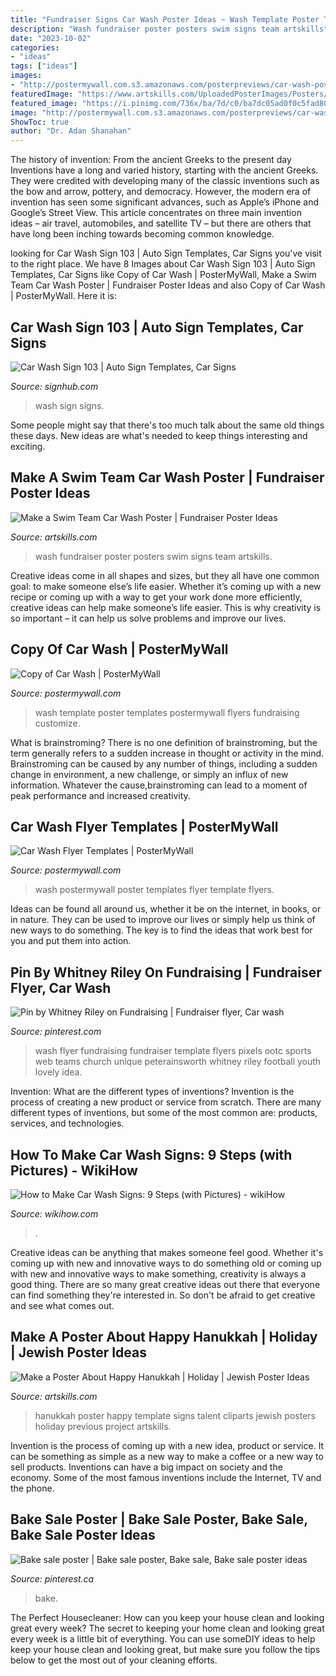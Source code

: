 ```yaml
---
title: "Fundraiser Signs Car Wash Poster Ideas ~ Wash Template Poster Templates Postermywall Flyers Fundraising Customize"
description: "Wash fundraiser poster posters swim signs team artskills"
date: "2023-10-02"
categories:
- "ideas"
tags: ["ideas"]
images:
- "http://postermywall.com.s3.amazonaws.com/posterpreviews/car-wash-poster-template-f35d0dd52c6dd5ab5c222dd0c767b46b_screen.jpg?ts=1438602181"
featuredImage: "https://www.artskills.com/UploadedPosterImages/Posters/Zoom/20120106122523-740988836419.jpg"
featured_image: "https://i.pinimg.com/736x/ba/7d/c0/ba7dc05ad0f0c5fad80b2f53f0d05ac9--car-wash-fundraiser-flyer-cheer-stuff.jpg"
image: "http://postermywall.com.s3.amazonaws.com/posterpreviews/car-wash-poster-template-f35d0dd52c6dd5ab5c222dd0c767b46b_screen.jpg?ts=1438602181"
ShowToc: true
author: "Dr. Adan Shanahan"
---
```



The history of invention: From the ancient Greeks to the present day
Inventions have a long and varied history, starting with the ancient Greeks. They were credited with developing many of the classic inventions such as the bow and arrow, pottery, and democracy. However, the modern era of invention has seen some significant advances, such as Apple’s iPhone and Google’s Street View. This article concentrates on three main invention ideas – air travel, automobiles, and satellite TV – but there are others that have long been inching towards becoming common knowledge.

	

		
looking for Car Wash Sign 103 | Auto Sign Templates, Car Signs you've visit to the right place. We have 8 Images about Car Wash Sign 103 | Auto Sign Templates, Car Signs like Copy of Car Wash | PosterMyWall, Make a Swim Team Car Wash Poster | Fundraiser Poster Ideas and also Copy of Car Wash | PosterMyWall. Here it is:
		
    
## Car Wash Sign 103 | Auto Sign Templates, Car Signs

<img loading=lazy src="http://www.signhub.com/stock/design/maximum/8156.jpg" onerror="this.onerror=null;this.src='https://tse4.mm.bing.net/th?id=OIP.O_hiWU5m_7_7wEfDgq4MXwHaFo&amp;pid=15.1';" alt="Car Wash Sign 103 | Auto Sign Templates, Car Signs">

_Source: signhub.com_

>wash sign signs. 

	

Some people might say that there's too much talk about the same old things these days. New ideas are what's needed to keep things interesting and exciting.

    
## Make A Swim Team Car Wash Poster | Fundraiser Poster Ideas

<img loading=lazy src="https://www.artskills.com/UploadedPosterImages/Posters/Zoom/pwcarwash.jpg" onerror="this.onerror=null;this.src='https://tse2.mm.bing.net/th?id=OIP.WCZ0dB_HzKp7-WhhTiZAVAHaFR&amp;pid=15.1';" alt="Make a Swim Team Car Wash Poster | Fundraiser Poster Ideas">

_Source: artskills.com_

>wash fundraiser poster posters swim signs team artskills. 

	

Creative ideas come in all shapes and sizes, but they all have one common goal: to make someone else’s life easier. Whether it’s coming up with a new recipe or coming up with a way to get your work done more efficiently, creative ideas can help make someone’s life easier. This is why creativity is so important – it can help us solve problems and improve our lives.

    
## Copy Of Car Wash | PosterMyWall

<img loading=lazy src="https://d1csarkz8obe9u.cloudfront.net/posterpreviews/car-wash-poster-template-e86f15dc5de3206454769c55f4a5b98f_screen.jpg?ts=1456376712" onerror="this.onerror=null;this.src='https://tse1.mm.bing.net/th?id=OIP.rZRWZxK0regYDk5IbAOnLQAAAA&amp;pid=15.1';" alt="Copy of Car Wash | PosterMyWall">

_Source: postermywall.com_

>wash template poster templates postermywall flyers fundraising customize. 

	

What is brainstroming?
There is no one definition of brainstroming, but the term generally refers to a sudden increase in thought or activity in the mind. Brainstroming can be caused by any number of things, including a sudden change in environment, a new challenge, or simply an influx of new information. Whatever the cause,brainstroming can lead to a moment of peak performance and increased creativity.

    
## Car Wash Flyer Templates | PosterMyWall

<img loading=lazy src="http://postermywall.com.s3.amazonaws.com/posterpreviews/car-wash-poster-template-f35d0dd52c6dd5ab5c222dd0c767b46b_screen.jpg?ts=1438602181" onerror="this.onerror=null;this.src='https://tse1.mm.bing.net/th?id=OIP.fN9tsMKN1PNEuFcON0EeTgAAAA&amp;pid=15.1';" alt="Car Wash Flyer Templates | PosterMyWall">

_Source: postermywall.com_

>wash postermywall poster templates flyer template flyers. 

	

Ideas can be found all around us, whether it be on the internet, in books, or in nature. They can be used to improve our lives or simply help us think of new ways to do something. The key is to find the ideas that work best for you and put them into action.

    
## Pin By Whitney Riley On Fundraising | Fundraiser Flyer, Car Wash

<img loading=lazy src="https://i.pinimg.com/736x/ba/7d/c0/ba7dc05ad0f0c5fad80b2f53f0d05ac9--car-wash-fundraiser-flyer-cheer-stuff.jpg" onerror="this.onerror=null;this.src='https://tse1.mm.bing.net/th?id=OIP.t2aHhUQGwhIhHeZWzQYIYwHaJl&amp;pid=15.1';" alt="Pin by Whitney Riley on Fundraising | Fundraiser flyer, Car wash">

_Source: pinterest.com_

>wash flyer fundraising fundraiser template flyers pixels ootc sports web teams church unique peterainsworth whitney riley football youth lovely idea. 

	

Invention: What are the different types of inventions?
Invention is the process of creating a new product or service from scratch. There are many different types of inventions, but some of the most common are: products, services, and technologies.

    
## How To Make Car Wash Signs: 9 Steps (with Pictures) - WikiHow

<img loading=lazy src="https://www.wikihow.com/images/2/21/Make-Car-Wash-Signs-Intro.jpg" onerror="this.onerror=null;this.src='https://tse4.mm.bing.net/th?id=OIP.e3E4DB7woF-ThphSi8E8tgHaE5&amp;pid=15.1';" alt="How to Make Car Wash Signs: 9 Steps (with Pictures) - wikiHow">

_Source: wikihow.com_

>. 

	

Creative ideas can be anything that makes someone feel good. Whether it's coming up with new and innovative ways to do something old or coming up with new and innovative ways to make something, creativity is always a good thing. There are so many great creative ideas out there that everyone can find something they're interested in. So don't be afraid to get creative and see what comes out.

    
## Make A Poster About Happy Hanukkah | Holiday | Jewish Poster Ideas

<img loading=lazy src="https://www.artskills.com/UploadedPosterImages/Posters/Zoom/20120106122523-740988836419.jpg" onerror="this.onerror=null;this.src='https://tse4.mm.bing.net/th?id=OIP.gBX8hU_jGSgpsA122M1-CwHaF0&amp;pid=15.1';" alt="Make a Poster About Happy Hanukkah | Holiday | Jewish Poster Ideas">

_Source: artskills.com_

>hanukkah poster happy template signs talent cliparts jewish posters holiday previous project artskills. 

	

Invention is the process of coming up with a new idea, product or service. It can be something as simple as a new way to make a coffee or a new way to sell products. Inventions can have a big impact on society and the economy. Some of the most famous inventions include the Internet, TV and the phone.

    
## Bake Sale Poster | Bake Sale Poster, Bake Sale, Bake Sale Poster Ideas

<img loading=lazy src="https://i.pinimg.com/originals/0e/9f/8b/0e9f8b7d01533d1c244ef1101ce1cc93.jpg" onerror="this.onerror=null;this.src='https://tse4.mm.bing.net/th?id=OIP.Yd6StguKPPeJ-OMy9Nc7zQHaNK&amp;pid=15.1';" alt="Bake sale poster | Bake sale poster, Bake sale, Bake sale poster ideas">

_Source: pinterest.ca_

>bake. 

	

The Perfect Housecleaner: How can you keep your house clean and looking great every week?
The secret to keeping your home clean and looking great every week is a little bit of everything. You can use someDIY ideas to help keep your house clean and looking great, but make sure you follow the tips below to get the most out of your cleaning efforts.

